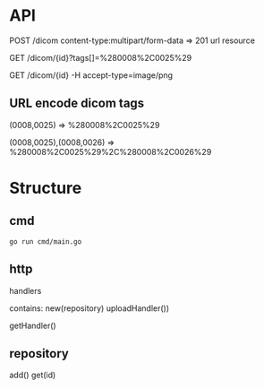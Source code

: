 

# API

POST /dicom content-type:multipart/form-data
=> 201 url resource

GET /dicom/{id}?tags[]=%280008%2C0025%29

GET /dicom/{id} -H accept-type=image/png

## URL encode dicom tags
(0008,0025) => %280008%2C0025%29

(0008,0025),(0008,0026) => %280008%2C0025%29%2C%280008%2C0026%29

# Structure

## cmd

```
go run cmd/main.go 
```
## http

handlers

contains:
new(repository)
uploadHandler())

getHandler()

## repository

add()
get(id)



